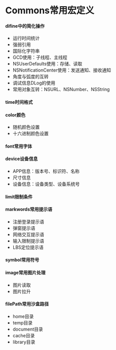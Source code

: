 # Commons常用宏定义
#### difine中的简化操作
  * 运行时间统计
  * 强弱引用
  * 国际化字符串
  * GCD使用：子线程、主线程
  * NSUserDefaults使用：存储、读取
  * NSNotificationCenter使用：发送通知、接收通知
  * 角度与弧度的互转
  * 调试信息DLog的使用
  * 常用对象互转：NSURL、NSNumber、NSString
#### time时间格式
#### color颜色
  * 随机颜色设置
  * 十六进制颜色设置
#### font常用字体
#### device设备信息
  * APP信息：版本号、标识符、名称
  * 尺寸信息
  * 设备信息：设备类型、设备系统号
#### limit限制条件
#### markwords常用提示语
  * 注册登录提示语
  * 弹窗提示语
  * 网络交互提示语
  * 输入限制提示语
  * LBS定位提示语
#### symbol常用符号
#### image常用图片处理
  * 图片读取
  * 图片拉升
#### filePath常用沙盒路径
  * home目录
  * temp目录
  * document目录
  * cache目录
  * library目录




